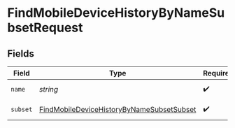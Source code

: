 # FindMobileDeviceHistoryByNameSubsetRequest


## Fields

| Field                                                                                                             | Type                                                                                                              | Required                                                                                                          | Description                                                                                                       |
| ----------------------------------------------------------------------------------------------------------------- | ----------------------------------------------------------------------------------------------------------------- | ----------------------------------------------------------------------------------------------------------------- | ----------------------------------------------------------------------------------------------------------------- |
| `name`                                                                                                            | *string*                                                                                                          | :heavy_check_mark:                                                                                                | Name to filter by                                                                                                 |
| `subset`                                                                                                          | [FindMobileDeviceHistoryByNameSubsetSubset](../../models/operations/findmobiledevicehistorybynamesubsetsubset.md) | :heavy_check_mark:                                                                                                | Subset to filter by                                                                                               |